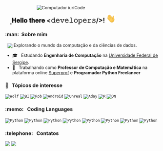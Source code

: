 <html>
<img src="https://raw.githubusercontent.com/MicaelliMedeiros/micaellimedeiros/master/image/computer-illustration.png" min-width="400px" max-width="400px" width="400px" align="right" alt="Computador iuriCode">
<p align="left">
<h2><a id="user-content--𝐇𝐞𝐥𝐥𝐨-𝐭𝐡𝐞𝐫𝐞-𝐟𝐞𝐥𝐥𝐨𝐰-𝚍𝚎𝚟𝚎𝚕𝚘𝚙𝚎𝚛𝚜-" class="anchor" aria-hidden="true" href="#-𝐇𝐞𝐥𝐥𝐨-𝐭𝐡𝐞𝐫𝐞-𝐟𝐞𝐥𝐥𝐨𝐰-𝚍𝚎𝚟𝚎𝚕𝚘𝚙𝚎𝚛𝚜-">
<svg class="octicon octicon-link" viewBox="0 0 16 16" version="1.1" width="16" height="16" aria-hidden="true">
</svg>
</a> 
<strong>𝐇𝐞𝐥𝐥𝐨 𝐭𝐡𝐞𝐫𝐞 &lt;𝚍𝚎𝚟𝚎𝚕𝚘𝚙𝚎𝚛𝚜/&gt;! </strong>
<a href="#"><img src="https://github.com/ABSphreak/ABSphreak/raw/master/gifs/Hi.gif" width="30px" style="max-width:100%;"></a></h2>
</p>
<p align="left"> 
  <h3> :man: &nbsp;Sobre mim </h3>

&nbsp;  <a href="#" alt="Dados">
<img src="https://www.globaltec.com.br/wp-content/uploads/2021/01/5ab1a21aaafa93397c0d6eedcb24731e-computer-laptop-icon-by-vexels.png" width="30px" align='center'></a> Explorando o mundo da computação e da ciências de dados.
- 🎓 &nbsp; Estudando **Engenharia de Computação** na <a href="https://www.ufs.br">Universidade Federal de Sergipe</a>.
- 💼 &nbsp; Trabalhando como **Professor de Computação e Matemática** na plataforma online <a href="https://www.superprof.com.br/">Superprof</a> e **Programador Python Freelancer**

</p>
<h3> 🤔 &nbsp; Tópicos de interesse </h3>
 <code><img height="30" src="https://img.shields.io/badge/-Wolfram%20Alpha-171615?style=flat&logo=Wolfram&logoColor=red&color=262673" alt="Wolf"/></code>
  <code><img height="30" src="https://img.shields.io/badge/-Power%20BI-171615?style=flat&logo=Power%20BI&color=262673" style="borderRadius=9000px 30px;" alt="BI"/></code>
  <code><img height="30" src="https://img.shields.io/badge/-Robotics-171615?style=flat&logo=Instructables&logoColor=yellow&color=262673" alt="Rob"/></code>
    <code><img height="30" src="https://img.shields.io/badge/-Mobile%20Dev.-171615?style=flat&logo=Android&color=262673" alt="Android"/></code>
    <code><img height="30" src="https://img.shields.io/badge/-Game%20Dev.-171615?style=flat&logo=Unreal%20Engine&color=262673" alt="Unreal"/></code>
    <code><img height="30" src="https://img.shields.io/badge/-Hackaday-171615?style=flat&logo=Hackaday&color=262673" alt="Aday"/></code>
    <code><img height="30" src="https://img.shields.io/badge/-R-171615?style=flat&logo=R&logoColor=blue&color=262673" alt="R"/></code>
    <code><img height="30" src="https://img.shields.io/badge/-Design%20Patterns-171615?style=flat&logo=Designer%20News&color=262673" alt="DN"/></code>
    
<h3> :memo: &nbsp; Coding Languages </h3>

   <code><img height="25" src="https://img.shields.io/badge/-Python-171615?style=flat&labelColor=171615&logo=Python" alt="Python"/></code>
   <code><img height="25" src="https://img.shields.io/badge/-Javascript-171615?style=flat&labelColor=171615&logo=Javascript" alt="Python"/></code>
   <code><img height="25" src="https://img.shields.io/badge/-Java-171615?style=flat&labelColor=171615&logo=Java" alt="Python"/></code>
   <code><img height="25" src="https://img.shields.io/badge/-HTML5-171615?style=flat&labelColor=171615&logo=HTML5" alt="Python"/></code>
   <code><img height="25" src="https://img.shields.io/badge/-CSharp-171615?style=flat&labelColor=171615&logo=C%20Sharp" alt="Python"/></code>
   <code><img height="25" src="https://img.shields.io/badge/-C-171615?style=flat&logo=C&logoColor=blue" alt="Python"/></code>
   <code><img height="25" src="https://img.shields.io/badge/-Delphi-171615?style=flat&logo=Delphi&logoColor=red" alt="Python"/></code>
   <code><img height="25" src="https://img.shields.io/badge/-VBA-171615?style=flat&logo=Microsoft%20Excel" alt="Python"/></code>


<p align="left">
  <h3> :telephone: &nbsp; Contatos</h3>
</p>
<p align="left">
  <a address="mailto:eduardo92005@gmail.com" alt="Gmail">
  <img height=30 src="https://img.shields.io/badge/-Gmail-FF0000?style=flat-square&labelColor=FF0000&logo=gmail&logoColor=white&link=eduardo92005@gmail.com" /></a>

  <a href="https://www.linkedin.com/in/carlos-eduardo-silva-4a5b59204/" alt="Linkedin">
  <img height=30 src="https://img.shields.io/badge/-Linkedin-0e76a8?style=flat-square&logo=Linkedin&logoColor=white&link=https://www.linkedin.com/in/carlos-eduardo-silva-4a5b59204/" /></a>

</p>
</html>
